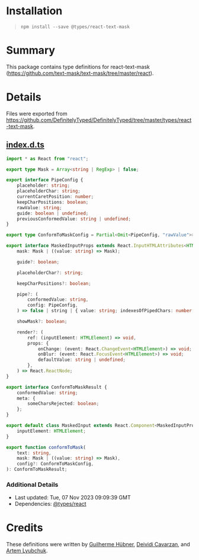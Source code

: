 # Installation
> `npm install --save @types/react-text-mask`

# Summary
This package contains type definitions for react-text-mask (https://github.com/text-mask/text-mask/tree/master/react).

# Details
Files were exported from https://github.com/DefinitelyTyped/DefinitelyTyped/tree/master/types/react-text-mask.
## [index.d.ts](https://github.com/DefinitelyTyped/DefinitelyTyped/tree/master/types/react-text-mask/index.d.ts)
````ts
import * as React from "react";

export type Mask = Array<string | RegExp> | false;

export interface PipeConfig {
    placeholder: string;
    placeholderChar: string;
    currentCaretPosition: number;
    keepCharPositions: boolean;
    rawValue: string;
    guide: boolean | undefined;
    previousConformedValue: string | undefined;
}

export type ConformToMaskConfig = Partial<Omit<PipeConfig, "rawValue">>;

export interface MaskedInputProps extends React.InputHTMLAttributes<HTMLInputElement> {
    mask: Mask | ((value: string) => Mask);

    guide?: boolean;

    placeholderChar?: string;

    keepCharPositions?: boolean;

    pipe?: (
        conformedValue: string,
        config: PipeConfig,
    ) => false | string | { value: string; indexesOfPipedChars: number[] };

    showMask?: boolean;

    render?: (
        ref: (inputElement: HTMLElement) => void,
        props: {
            onChange: (event: React.ChangeEvent<HTMLElement>) => void;
            onBlur: (event: React.FocusEvent<HTMLElement>) => void;
            defaultValue: string | undefined;
        },
    ) => React.ReactNode;
}

export interface ConformToMaskResult {
    conformedValue: string;
    meta: {
        someCharsRejected: boolean;
    };
}

export default class MaskedInput extends React.Component<MaskedInputProps, any> {
    inputElement: HTMLElement;
}

export function conformToMask(
    text: string,
    mask: Mask | ((value: string) => Mask),
    config?: ConformToMaskConfig,
): ConformToMaskResult;

````

### Additional Details
 * Last updated: Tue, 07 Nov 2023 09:09:39 GMT
 * Dependencies: [@types/react](https://npmjs.com/package/@types/react)

# Credits
These definitions were written by [Guilherme Hübner](https://github.com/guilhermehubner), [Deividi Cavarzan](https://github.com/cavarzan), and [Artem Lyubchuk](https://github.com/needpower).
